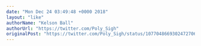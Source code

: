 ```yaml
---
date: "Mon Dec 24 03:49:48 +0000 2018"
layout: "like"
authorName: "Kelson Ball"
authorUrl: "https://twitter.com/Poly_Sigh"
originalPost: "https://twitter.com/Poly_Sigh/status/1077048669302472706"
---
```

